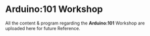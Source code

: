 # Arduino:101 Workshop

All the content & program regarding the **Arduino:101** Workshop are uploaded here for future Reference.
